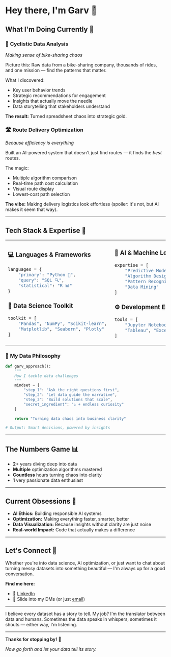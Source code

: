 # Hey there, I'm Garv 👋

## What I'm Doing Currently 🔧

### 🚴 **Cyclistic Data Analysis**
*Making sense of bike-sharing chaos*

Picture this: Raw data from a bike-sharing company, thousands of rides, and one mission — find the patterns that matter.

What I discovered:
- Key user behavior trends
- Strategic recommendations for engagement
- Insights that actually move the needle
- Data storytelling that stakeholders understand

**The result:** Turned spreadsheet chaos into strategic gold.

### 🛣️ **Route Delivery Optimization**
*Because efficiency is everything*

Built an AI-powered system that doesn't just find routes — it finds the *best* routes.

The magic:
- Multiple algorithm comparison
- Real-time path cost calculation
- Visual route display
- Lowest-cost path selection

**The vibe:** Making delivery logistics look effortless (spoiler: it's not, but AI makes it seem that way).

---

## Tech Stack & Expertise 🎯

<table>
<tr>
<td width="50%">

### 💻 **Languages & Frameworks**
```python
languages = {
    "primary": "Python 🐍",
    "query": "SQL 🔍", 
    "statistical": "R 📊"
}
```

### 🧠 **Data Science Toolkit**
```python
toolkit = [
    "Pandas", "NumPy", "Scikit-learn", 
    "Matplotlib", "Seaborn", "Plotly"
]
```

</td>
<td width="50%">

### 🤖 **AI & Machine Learning**
```python
expertise = [
    "Predictive Modeling",
    "Algorithm Design", 
    "Pattern Recognition",
    "Data Mining"
]
```

### ⚙️ **Development Environment**
```python
tools = [
    "Jupyter Notebooks", "Git", 
    "Tableau", "Excel", "VS Code"
]
```

</td>
</tr>
</table>

### 🎨 **My Data Philosophy**
```python
def garv_approach():
    """
    How I tackle data challenges
    """
    mindset = {
        "step_1": "Ask the right questions first",
        "step_2": "Let data guide the narrative", 
        "step_3": "Build solutions that scale",
        "secret_ingredient": "☕ + endless curiosity"
    }
    
    return "Turning data chaos into business clarity"

# Output: Smart decisions, powered by insights
```

---

## The Numbers Game 📊

- **2+** years diving deep into data
- **Multiple** optimization algorithms mastered
- **Countless** hours turning chaos into clarity
- **1** very passionate data enthusiast

---

## Current Obsessions 🎯

- **AI Ethics:** Building responsible AI systems
- **Optimization:** Making everything faster, smarter, better
- **Data Visualization:** Because insights without clarity are just noise
- **Real-world Impact:** Code that actually makes a difference

---

## Let's Connect 🤝

Whether you're into data science, AI optimization, or just want to chat about turning messy datasets into something beautiful — I'm always up for a good conversation.

**Find me here:**
- 💼 [LinkedIn](https://www.linkedin.com/in/garvgulati)
- 📧 Slide into my DMs (or just [email](gulati.garv03@gmail.com))

---

I believe every dataset has a story to tell. My job? I'm the translator between data and humans. Sometimes the data speaks in whispers, sometimes it shouts — either way, I'm listening.

---

**Thanks for stopping by!** 🌟

*Now go forth and let your data tell its story.*
